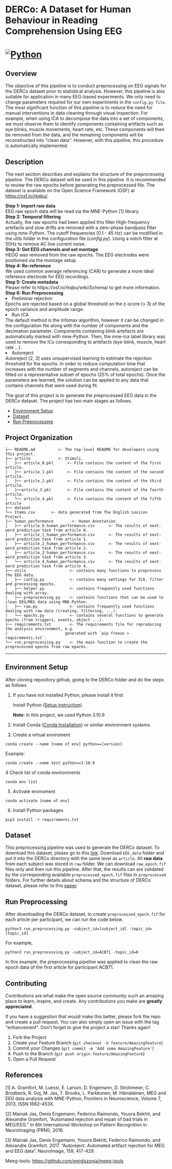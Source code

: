# DERCo: A Dataset for Human Behaviour in Reading Comprehension Using EEG
# [![Python][Python.py]][Python-url]
## Overview
The objective of this pipeline is to conduct preprocessing on EEG signals for the DERCo dataset prior to statistical analysis. However, this pipeline is also suitable for application in many EEG-based experiments. We only need to change parameters required for our own experiments in the `config.py file`. The most significant function of this pipeline is to reduce the need for manual interventions in data cleaning through visual inspection. For example, when using ICA to decompose the data into a set of components, we must observe them to identify components containing artifacts such as eye blinks, muscle movements, heart rate, etc. These components will then be removed from the data, and the remaining components will be reconstructed into "clean data". However, with this pipeline, this procedure is automatically implemented.

## Description
The next section describes and explains the structure of the preprocessing pipeline. The DERCo dataset will be used in this pipeline. It is recommended to review the raw epochs before generating the preprocessed file. The dataset is available on the Open Science Framework (OSF) at https://osf.io/rkqbu/.

<div class="alert alert-block alert-info">
    <b>Step 1: Import raw data </b> <br>
    EEG raw epoch data will be read via the MNE-Python [1] library. <br>
    <b>Step 2: Temporal filtering </b> <br>
    Actually, the raw epochs had been applied this filter
    High-frequency artefacts and slow drifts are removed with a zero-phase bandpass filter using mne-Python. The cutoff frequencies (0.1 - 45 Hz) can be modified in the utils folder in the configuration file (<em>config.py</em>). Using a notch filter at 50Hz to remove AC line current noise. <br>
    <b>Step 3: Get EEG channels and set montage</b> <br>
    HEOG was removed from the raw epochs. The EEG electrodes were positioned via the montage setup. <br>
    <b>Step 4: Re-reference</b> <br>
    We used common average referencing (CAR) to generate a more ideal reference electrode for EEG recordings. <br>
    <b>Step 5: Create metadata</b> <br>
    Please refer to https://osf.io/rkqbu/wiki/Schema/ to get more information. <br>
    <b>Step 6: Run Preprocessing </b> <br>
        <li>Preliminar rejection </li>
            Epochs are rejected based on a global threshold on the z-score (> 3) of the epoch variance and amplitude range.
        <li>Run ICA </li> 
            The default method is the infomax algorithm, however it can be changed in the configuration file along with the number of components and the decimation parameter. Components containing blink artefacts are automatically marked with mne-Python. Then, the mne-ica label library was used to remove the ICs corresponding to artefacts (eye-blink, muscle, heart rate ...).
        <li>Autoreject </li>
            Autoreject [2, 3] uses unsupervised learning to estimate the rejection threshold for the epochs. In order to reduce computation time that increases with the number of segments and channels, autoreject can be fitted on a representative subset of epochs (25% of total epochs). Once the parameters are learned, the solution can be applied to any data that contains channels that were used during fit.<br>
    
    
</div>

The goal of this project is to generate the preprocessed EEG data in the DERCo dataset. The project has two main stages as follows.
* [Environment Setup](#Environment_Setup)
* [Dataset](#Dataset)
* [Run Preprocessing](#Run_Preprocessing)

Project Organization
------------
    ├── README.md          <- The top-level README for developers using this project.
    ├── article            <- Stimuli.
    │   ├── article_0.pkl      <- File contains the content of the first article.
    │   ├── article_1.pkl      <- File contains the content of the second article.
    │   ├── article_2.pkl      <- File contains the content of the third article.
    │   ├──article_3.pkl       <- File contains the content of the fourth article.
    │   └── article_4.pkl      <- File contains the content of the fifth article
    ├── dataset
    └── Items.csv       <- data generated from The English Lexicon Project.
    ├── human_performance        <- Human Annotation.
    │   ├── article_0_human_performance.csv      <- The results of next-word prediction task from article 0.
    │   ├── article_1_human_performance.csv      <- The results of next-word prediction task from article 1.
    │   ├── article_2_human_performance.csv      <- The results of next-word prediction task from article 2.
    │   ├── article_3_human_performance.csv      <- The results of next-word prediction task from article 3.
    │   └── article_4_human_performance.csv      <- The results of next-word prediction task from article 4.
    ├── utils                   <- contains many functions to preprocess the EEG data.
    │   ├── config.py           <- contains many settings for ICA, filter and processing epochs.
    │   ├── helper.py           <- contains frequently used functions dealing with array.
    │   ├── preprocessing.py    <- contains functions that can be used to clean EEG/MEG data using MNE-Python.
    │   ├── raw.py              <- contains frequently used functions dealing with raw data (creating, filtering, ...).
    │   └── epochs.py           <- contains several functions to generate epochs (from triggers, events, object ...).
    ├── requirements.txt        <- The requirements file for reproducing the analysis environment, e.g.
    │                         generated with `pip freeze > requirements.txt`.
    └── run_preprocessing.py    <- the main function to create the preprocessed epochs from raw epochs.

--------

## Environment Setup
After cloning repository github, going to the DERCo folder and do the steps as follows

1. If you have not installed Python, please install it first:

   Install Python (<a target="_blank" href="https://wiki.python.org/moin/BeginnersGuide">Setup instruction</a>).
   
   **Note**: In this project, we used Python 3.10.9
2. Install Conda (<a target="_blank" href="https://conda.io/projects/conda/en/latest/user-guide/install/index.html">Conda Installation</a>) or similar environment systems
3. Create a virtual enviroment
```console 
conda create --name [name of env] python==[version]
```
Example:
```console 
conda create --name test python==3.10.9
```
4 Check list of conda environments
```console 
conda env list
```
5. Activate enviroment
```console 
conda activate [name of env]
``` 
6. Install Python packages
```console 
pip3 install -r requirements.txt 
``` 

## Dataset
This preprocessing pipeline was used to generate the DERCo dataset. To download this dataset, please go to this [link](https://osf.io/rkqbu/). Download `EEG_data` folder and put it into the DERCo directory with the same level as `article`. All **raw data** from each subject was stored in `raw` folder. We can download `raw_epoch.fif` files only and then run this pipeline. After that, the results can are validated by the corresponding available `preprocessed_epoch.fif` files in `preprocessed` folders.
For further details about schema and the structure of DERCo dataset, please refer to this [paper]().
## Run Preprocessing
After downloading the DERCo dataset, to create `preprocessed_epoch.fif` for each article per participant, we can run the code below.
```console 
python3 run_preprocessing.py -subject_id=[subject_id] -topic_id=[topic_id]
``` 
For example,
```console 
python3 run_preprocessing.py -subject_id=ACB71 -topic_id=0
```
In this example, the preprocessing pipeline was applied to clean the raw epoch data of the first article for participant ACB71.

<!-- CONTRIBUTING -->
## Contributing

Contributions are what make the open source community such an amazing place to learn, inspire, and create. Any contributions you make are **greatly appreciated**.

If you have a suggestion that would make this better, please fork the repo and create a pull request. You can also simply open an issue with the tag "enhancement".
Don't forget to give the project a star! Thanks again!

1. Fork the Project
2. Create your Feature Branch (`git checkout -b feature/AmazingFeature`)
3. Commit your Changes (`git commit -m 'Add some AmazingFeature'`)
4. Push to the Branch (`git push origin feature/AmazingFeature`)
5. Open a Pull Request

## References
[1] A. Gramfort, M. Luessi, E. Larson, D. Engemann, D. Strohmeier, C. Brodbeck, R. Goj, M. Jas, T. Brooks, L. Parkkonen, M. Hämäläinen, MEG and EEG data analysis with MNE-Python, Frontiers in Neuroscience, Volume 7, 2013, ISSN 1662-453X.

[2] Mainak Jas, Denis Engemann, Federico Raimondo, Yousra Bekhti, and Alexandre Gramfort, “Automated rejection and repair of bad trials in MEG/EEG.” In 6th International Workshop on Pattern Recognition in Neuroimaging (PRNI), 2016.

[3] Mainak Jas, Denis Engemann, Yousra Bekhti, Federico Raimondo, and Alexandre Gramfort. 2017. “Autoreject: Automated artifact rejection for MEG and EEG data”. NeuroImage, 159, 417-429.

Meeg-tools: https://github.com/weiglszonja/meeg-tools

<!-- MARKDOWN LINKS & IMAGES -->
[Python.py]: https://img.shields.io/badge/python-3670A0?style=for-the-badge&logo=python&logoColor=ffdd54
[Python-url]: https://www.python.org/
